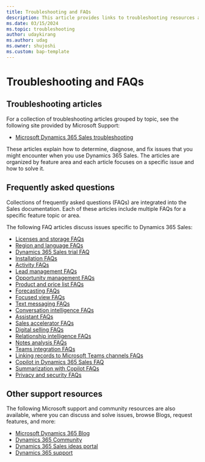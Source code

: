 ```yaml
---
title: Troubleshooting and FAQs
description: This article provides links to troubleshooting resources and frequently asked question articles for Dynamics 365 Sales.
ms.date: 03/15/2024
ms.topic: troubleshooting
author: udaykirang
ms.author: udag
ms.owner: shujoshi
ms.custom: bap-template
---
```

# Troubleshooting and FAQs

## Troubleshooting articles

For a collection of troubleshooting articles grouped by topic, see the following site provided by Microsoft Support:

- [Microsoft Dynamics 365 Sales troubleshooting](/troubleshoot/dynamics-365/sales/welcome-sales)

These articles explain how to determine, diagnose, and fix issues that you might encounter when you use Dynamics 365 Sales. The articles are organized by feature area and each article focuses on a specific issue and how to solve it.

## Frequently asked questions

Collections of frequently asked questions (FAQs) are integrated into the Sales documentation. Each of these articles include multiple FAQs for a specific feature topic or area.

The following FAQ articles discuss issues specific to Dynamics 365 Sales:

- [Licenses and storage FAQs](faq-licenses-storage.md)
- [Region and language FAQs](faq-region-language.md)
- [Dynamics 365 Sales trial FAQ](sales-trial-faq.md)
- [Installation FAQs](faq-installation.md)
- [Activity FAQs](faq-activity.md)
- [Lead management FAQs](faq-lead.md)
- [Opportunity management FAQs](faq-opportunity.md)
- [Product and price list FAQs](faq-product-price-list.md)
- [Forecasting FAQs](faq-forecasting.md)
- [Focused view FAQs](faq-focused-view.md)
- [Text messaging FAQs](faq-text-messaging.md)
- [Conversation intelligence FAQs](faq-conversation-intelligence.md)
- [Assistant FAQs](faq-assistant.md)
- [Sales accelerator FAQs](faq-sales-accelerator.md)
- [Digital selling FAQs](faq-digital-selling.md)
- [Relationship intelligence FAQs](faq-relationship-intelligence.md)
- [Notes analysis FAQs](faq-notes-analysis-auto-capture.md)
- [Teams integration FAQs](teams-integration/message-extensions-faq.md)
- [Linking records to Microsoft Teams channels FAQs](teams-integration/link-records-to-teams-faq.md)
- [Copilot in Dynamics 365 Sales FAQ](sales-copilot-faq.md)
- [Summarization with Copilot FAQs](faqs-sales-copilot-for-summarization.md)
- [Privacy and security FAQs](sales-privacy-faqs.md)

## Other support resources

The following Microsoft support and community resources are also available, where you can discuss and solve issues, browse Blogs, request features, and more:

- [Microsoft Dynamics 365 Blog](https://cloudblogs.microsoft.com/dynamics365/?source=dynamicsaxscm)
- [Dynamics 365 Community](https://community.dynamics.com/)
- [Dynamics 365 Sales ideas portal](https://experience.dynamics.com/ideas/categories/?forum=3d83d841-984b-ea11-a812-000d3a579c39&forumName=Dynamics%20365%20Sales)
- [Dynamics 365 support](https://dynamics-int.microsoft.com/support/)


